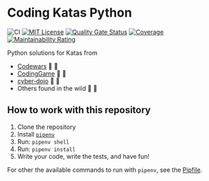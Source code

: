 # Coding Katas Python

![CI](https://github.com/eliflores/coding-katas-python/workflows/CI/badge.svg)
[![MIT License](https://img.shields.io/badge/License-MIT-blue.svg)](LICENSE)
[![Quality Gate Status](https://sonarcloud.io/api/project_badges/measure?project=eliflores_coding-katas-python&metric=alert_status)](https://sonarcloud.io/summary/new_code?id=eliflores_coding-katas-python)
[![Coverage](https://sonarcloud.io/api/project_badges/measure?project=eliflores_coding-katas-python&metric=coverage)](https://sonarcloud.io/summary/new_code?id=eliflores_coding-katas-python)
[![Maintainability Rating](https://sonarcloud.io/api/project_badges/measure?project=eliflores_coding-katas-python&metric=sqale_rating)](https://sonarcloud.io/summary/new_code?id=eliflores_coding-katas-python)

Python solutions for Katas from
* [Codewars](https://www.codewars.com/) :blue_heart: :yellow_heart:
* [CodingGame](https://www.codingame.com/) :blue_heart: :yellow_heart:
* [cyber‑dojo](https://cyber-dojo.org/) :blue_heart: :yellow_heart:
* Others found in the wild :blue_heart: :yellow_heart:

## How to work with this repository

1. Clone the repository
2. Install [`pipenv`](https://pipenv.pypa.io/en/latest/)
3. Run: `pipenv shell`
4. Run: `pipenv install`
5. Write your code, write the tests, and have fun!

For other the available commands to run with `pipenv`, see the [Pipfile](Pipfile).
